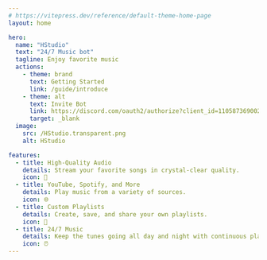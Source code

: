 ```yaml
---
# https://vitepress.dev/reference/default-theme-home-page
layout: home

hero:
  name: "HStudio"
  text: "24/7 Music bot"
  tagline: Enjoy favorite music
  actions:
    - theme: brand
      text: Getting Started
      link: /guide/introduce
    - theme: alt
      text: Invite Bot
      link: https://discord.com/oauth2/authorize?client_id=1105873690022924450
      target: _blank
  image:
    src: /HStudio.transparent.png
    alt: HStudio

features:
  - title: High-Quality Audio
    details: Stream your favorite songs in crystal-clear quality.
    icon: 🎵
  - title: YouTube, Spotify, and More
    details: Play music from a variety of sources.
    icon: 🌐
  - title: Custom Playlists
    details: Create, save, and share your own playlists.
    icon: 📂
  - title: 24/7 Music
    details: Keep the tunes going all day and night with continuous play.
    icon: ⏰
---
```


